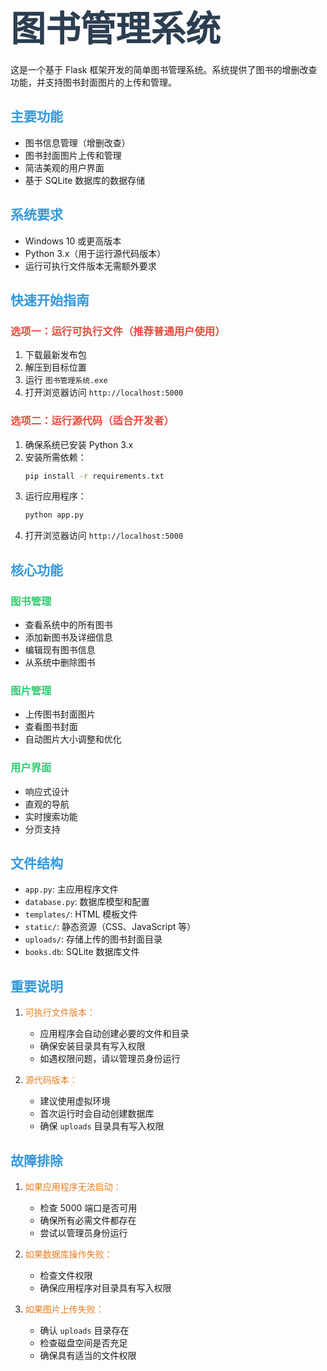 # <span style="color: #2c3e50; font-size: 2em;">图书管理系统</span>

这是一个基于 Flask 框架开发的简单图书管理系统。系统提供了图书的增删改查功能，并支持图书封面图片的上传和管理。

## <span style="color: #3498db;">主要功能</span>

- 图书信息管理（增删改查）
- 图书封面图片上传和管理
- 简洁美观的用户界面
- 基于 SQLite 数据库的数据存储

## <span style="color: #3498db;">系统要求</span>

- Windows 10 或更高版本
- Python 3.x（用于运行源代码版本）
- 运行可执行文件版本无需额外要求

## <span style="color: #3498db;">快速开始指南</span>

### <span style="color: #e74c3c;">选项一：运行可执行文件（推荐普通用户使用）</span>

1. 下载最新发布包
2. 解压到目标位置
3. 运行 `图书管理系统.exe`
4. 打开浏览器访问 `http://localhost:5000`

### <span style="color: #e74c3c;">选项二：运行源代码（适合开发者）</span>

1. 确保系统已安装 Python 3.x
2. 安装所需依赖：
   ```bash
   pip install -r requirements.txt
   ```
3. 运行应用程序：
   ```bash
   python app.py
   ```
4. 打开浏览器访问 `http://localhost:5000`

## <span style="color: #3498db;">核心功能</span>

### <span style="color: #2ecc71;">图书管理</span>
- 查看系统中的所有图书
- 添加新图书及详细信息
- 编辑现有图书信息
- 从系统中删除图书

### <span style="color: #2ecc71;">图片管理</span>
- 上传图书封面图片
- 查看图书封面
- 自动图片大小调整和优化

### <span style="color: #2ecc71;">用户界面</span>
- 响应式设计
- 直观的导航
- 实时搜索功能
- 分页支持

## <span style="color: #3498db;">文件结构</span>

- `app.py`: 主应用程序文件
- `database.py`: 数据库模型和配置
- `templates/`: HTML 模板文件
- `static/`: 静态资源（CSS、JavaScript 等）
- `uploads/`: 存储上传的图书封面目录
- `books.db`: SQLite 数据库文件

## <span style="color: #3498db;">重要说明</span>

1. <span style="color: #e67e22;">可执行文件版本：</span>
   - 应用程序会自动创建必要的文件和目录
   - 确保安装目录具有写入权限
   - 如遇权限问题，请以管理员身份运行

2. <span style="color: #e67e22;">源代码版本：</span>
   - 建议使用虚拟环境
   - 首次运行时会自动创建数据库
   - 确保 `uploads` 目录具有写入权限

## <span style="color: #3498db;">故障排除</span>

1. <span style="color: #e67e22;">如果应用程序无法启动：</span>
   - 检查 5000 端口是否可用
   - 确保所有必需文件都存在
   - 尝试以管理员身份运行

2. <span style="color: #e67e22;">如果数据库操作失败：</span>
   - 检查文件权限
   - 确保应用程序对目录具有写入权限

3. <span style="color: #e67e22;">如果图片上传失败：</span>
   - 确认 `uploads` 目录存在
   - 检查磁盘空间是否充足
   - 确保具有适当的文件权限